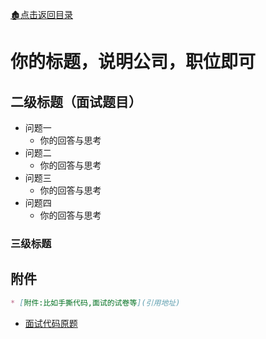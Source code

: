 [:derelict_house:点击返回目录](README.md)
# 你的标题，说明公司，职位即可

<!-- 以下随意发挥 -->
## 二级标题（面试题目）
* 问题一
  * 你的回答与思考
* 问题二
  * 你的回答与思考
* 问题三
  * 你的回答与思考
* 问题四
  * 你的回答与思考
### 三级标题

<!-- 以上随意发挥 -->
## 附件
```md
* [附件:比如手撕代码,面试的试卷等](引用地址)
```
* [面试代码原题](./code/template_code.py)